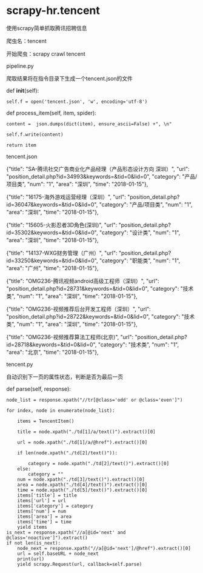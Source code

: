 # scrapy-hr.tencent
使用scrapy简单抓取腾讯招聘信息

爬虫名：tencent

开始爬虫：scrapy crawl tencent

pipeline.py

爬取结果将在指令目录下生成一个tencent.json的文件

def __init__(self):

    self.f = open('tencent.json', 'w', encoding='utf-8')

def process_item(self, item, spider):

    content =  json.dumps(dict(item), ensure_ascii=False) +", \n"
    
    self.f.write(content)
    
    return item
    
tencent.json

{"title": "SA-腾讯社交广告商业化产品经理（产品形态设计方向 深圳）", "url": "position_detail.php?id=34993&keywords=&tid=0&lid=0", "category": "产品/项目类", "num": "1", "area": "深圳", "time": "2018-01-15"}, 

{"title": "16175-海外游戏运营经理（深圳）", "url": "position_detail.php?id=36047&keywords=&tid=0&lid=0", "category": "产品/项目类", "num": "1", "area": "深圳", "time": "2018-01-15"}, 

{"title": "15605-火影忍者3D角色(深圳)", "url": "position_detail.php?id=35302&keywords=&tid=0&lid=0", "category": "设计类", "num": "1", "area": "深圳", "time": "2018-01-15"}, 

{"title": "14137-WXG财务管理（广州）", "url": "position_detail.php?id=33250&keywords=&tid=0&lid=0", "category": "职能类", "num": "1", "area": "广州", "time": "2018-01-15"}, 

{"title": "OMG236-腾讯视频android高级工程师（深圳）", "url": "position_detail.php?id=28731&keywords=&tid=0&lid=0", "category": "技术类", "num": "1", "area": "深圳", "time": "2018-01-15"}, 

{"title": "OMG236-视频推荐后台开发工程师（深圳）", "url": "position_detail.php?id=28722&keywords=&tid=0&lid=0", "category": "技术类", "num": "1", "area": "深圳", "time": "2018-01-15"}, 

{"title": "OMG236-视频推荐算法工程师(北京)", "url": "position_detail.php?id=28718&keywords=&tid=0&lid=0", "category": "技术类", "num": "1", "area": "北京", "time": "2018-01-15"}, 

tencent.py

自动识别下一页的属性状态，判断是否为最后一页

def parse(self, response):

    node_list = response.xpath("//tr[@class='odd' or @class='even']")
    
    for index, node in enumerate(node_list):
    
        items = TencentItem()
        
        title = node.xpath("./td[1]/a/text()").extract()[0]
        
        url = node.xpath("./td[1]/a/@href").extract()[0]
        
        if len(node.xpath("./td[2]/text()")):
        
            category = node.xpath("./td[2]/text()").extract()[0]
        else:
            category = ""
        num = node.xpath("./td[3]/text()").extract()[0]
        area = node.xpath("./td[4]/text()").extract()[0]
        time = node.xpath("./td[5]/text()").extract()[0]
        items['title'] = title
        items['url'] = url
        items['category'] = category
        items['num'] = num
        items['area'] = area
        items['time'] = time
        yield items
    is_next = response.xpath("//a[@id='next' and @class='noactive']").extract()
    if not len(is_next):
        node_next = response.xpath("//a[@id='next']/@href").extract()[0]
        url = self.baseURL + node_next
        print(url)
        yield scrapy.Request(url, callback=self.parse)
